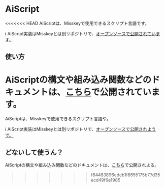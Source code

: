 # AiScript
<<<<<<< HEAD
AiScriptは、Misskeyで使用できるスクリプト言語です。

<div class="info">ℹ️ AiScript実装はMisskeyとは別リポジトリで、<a href="https://github.com/syuilo/aiscript" target="_blank">オープンソースで公開されています。</a></div>

## 使い方
AiScriptの構文や組み込み関数などのドキュメントは、[こちら](https://github.com/syuilo/aiscript/tree/master/docs)で公開されています。
=======
AiScriptは、Misskeyで使用できるスクリプト言語や。

<div class="info">ℹ️ AiScript実装はMisskeyとは別リポジトリで、<a href="https://github.com/syuilo/aiscript" target="_blank">オープンソースで公開されようで。</a></div>

## どないして使うん？
AiScriptの構文や組み込み関数などのドキュメントは、[こちら](https://github.com/syuilo/aiscript/tree/master/docs)で公開されよる。
>>>>>>> f84483896edeb1f8655175b77d35ecd49f6e1985

